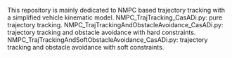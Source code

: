 This repository is mainly dedicated to NMPC based trajectory tracking with a simplified vehicle kinematic model.
NMPC_TrajTracking_CasADi.py: pure trajectory tracking.
NMPC_TrajTrackingAndObstacleAvoidance_CasADi.py: trajectory tracking and obstacle avoidance with hard constraints.
NMPC_TrajTrackingAndSoftObstacleAvoidance_CasADi.py: trajectory tracking and obstacle avoidance with soft constraints.
